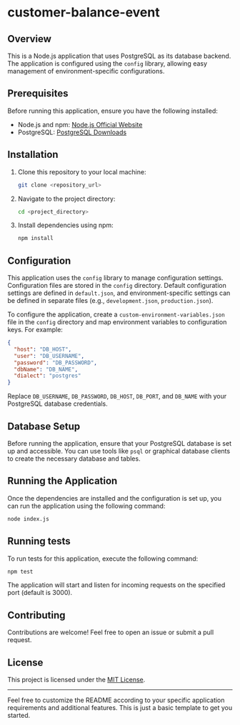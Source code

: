 # customer-balance-event

## Overview
This is a Node.js application that uses PostgreSQL as its database backend. The application is configured using the `config` library, allowing easy management of environment-specific configurations.

## Prerequisites
Before running this application, ensure you have the following installed:

- Node.js and npm: [Node.js Official Website](https://nodejs.org/)
- PostgreSQL: [PostgreSQL Downloads](https://www.postgresql.org/download/)

## Installation
1. Clone this repository to your local machine:

    ```bash
    git clone <repository_url>
    ```

2. Navigate to the project directory:

    ```bash
    cd <project_directory>
    ```

3. Install dependencies using npm:

    ```bash
    npm install
    ```

## Configuration
This application uses the `config` library to manage configuration settings. Configuration files are stored in the `config` directory. Default configuration settings are defined in `default.json`, and environment-specific settings can be defined in separate files (e.g., `development.json`, `production.json`).

To configure the application, create a `custom-environment-variables.json` file in the `config` directory and map environment variables to configuration keys. For example:

```json
{
  "host": "DB_HOST",
  "user": "DB_USERNAME",
  "password": "DB_PASSWORD",
  "dbName": "DB_NAME",
  "dialect": "postgres"
}
```

Replace `DB_USERNAME`, `DB_PASSWORD`, `DB_HOST`, `DB_PORT`, and `DB_NAME` with your PostgreSQL database credentials.

## Database Setup
Before running the application, ensure that your PostgreSQL database is set up and accessible. You can use tools like `psql` or graphical database clients to create the necessary database and tables.

## Running the Application
Once the dependencies are installed and the configuration is set up, you can run the application using the following command:

```bash
node index.js
```
## Running tests
To run tests for this application, execute the following command:

```bash
npm test
```


The application will start and listen for incoming requests on the specified port (default is 3000).

## Contributing
Contributions are welcome! Feel free to open an issue or submit a pull request.

## License
This project is licensed under the [MIT License](LICENSE).

---

Feel free to customize the README according to your specific application requirements and additional features. This is just a basic template to get you started.
